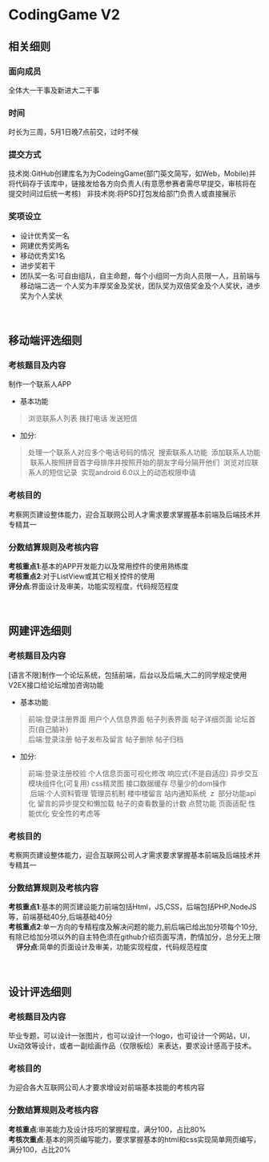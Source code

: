 # CodingGame V2
## 相关细则
### 面向成员
全体大一干事及新进大二干事   
### 时间
时长为三周，5月1日晚7点前交，过时不候
### 提交方式
技术岗:GitHub创建库名为为CodeingGame(部门英文简写，如Web，Mobile)并将代码存于该库中，链接发给各方向负责人(有意愿参赛者需尽早提交，审核将在提交时间过后统一考核)  
非技术岗:将PSD打包发给部门负责人或直接展示
### 奖项设立
* 设计优秀奖一名   
* 网建优秀奖两名   
* 移动优秀奖1名 
* 进步奖若干   
* 团队奖一名:可自由组队，自主命题，每个小组同一方向人员限一人，且前端与移动端二选一
个人奖为丰厚奖金及奖状，团队奖为双倍奖金及个人奖状，进步奖为个人奖状<br/><br/><br/>
## 移动端评选细则
### 考核题目及内容
制作一个联系人APP

* 基本功能

> 浏览联系人列表 拨打电话 发送短信

* 加分:

> 处理一个联系人对应多个电话号码的情况
  搜索联系人功能
  添加联系人功能
  联系人按照拼音首字母排序并按照开始的朋友字母分隔开他们
  浏览对应联系人的短信记录
  实现android 6.0以上的动态权限申请
### 考核目的
考察网页建设整体能力，迎合互联网公司人才需求要求掌握基本前端及后端技术并专精其一
### 分数结算规则及考核内容
**考核重点1**:基本的APP开发能力以及常用控件的使用熟练度 </br>
**考核重点2**:对于ListView或其它相关控件的使用</br>
**评分点**:界面设计及审美，功能实现程度，代码规范程度<br/><br/><br/>

## 网建评选细则
### 考核题目及内容

[语言不限]制作一个论坛系统，包括前端，后台以及后端,大二的同学规定使用V2EX接口给论坛增加咨询功能

* 基本功能

> 前端:登录注册界面 用户个人信息界面 帖子列表界面 帖子详细页面 论坛首页(自己脑补)<br/>
> 后端:登录注册 帖子发布及留言 帖子删除 帖子归档 
  

* 加分:

> 前端:登录注册校验 个人信息页面可视化修改 响应式(不是自适应) 异步交互 模块组件化(可复用) css精灵图 接口数据缓存 尽量少的dom操作<br/>
> 后端:个人资料管理 管理员机制 楼中楼留言 站内通知系统  z
  部分功能api化 留言的异步提交和懒加载 帖子的查看数量的计数 
  点赞功能 页面适配 性能优化 安全性的考虑等
  

### 考核目的
考察网页建设整体能力，迎合互联网公司人才需求要求掌握基本前端及后端技术并专精其一
### 分数结算规则及考核内容
**考核重点1**:基本的网页建设能力前端包括Html，JS,CSS，后端包括PHP,NodeJS等，前端基础40分,后端基础40分    
**考核重点2**:单一方向的专精程度及解决问题的能力,前后端已给出加分项每个10分,有除已给加分项以外的自主特色须在github介绍页面写清，酌情加分，总分无上限</br>    
**评分点**:简单的页面设计及审美，功能实现程度，代码规范程度<br/><br/><br/>
## 设计评选细则
### 考核题目及内容
毕业专题，可以设计一张图片，也可以设计一个logo，也可设计一个网站，UI，Ux动效等设计，或者一副绘画作品（仅限板绘）来表达，要求设计感高于技术。
### 考核目的
为迎合各大互联网公司人才要求增设对前端基本技能的考核内容
### 分数结算规则及考核内容
**考核重点**:审美能力及设计技巧的掌握程度，满分100，占比80%   
**考核次重点**:基本的网页编写能力，要求掌握基本的html和css实现简单网页编写，满分100，占比20%
